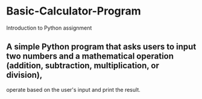 # Basic-Calculator-Program
Introduction to Python assignment
## A simple Python program that asks users to input two numbers and a mathematical operation (addition, subtraction, multiplication, or division),
operate based on the user's input and print the result.
